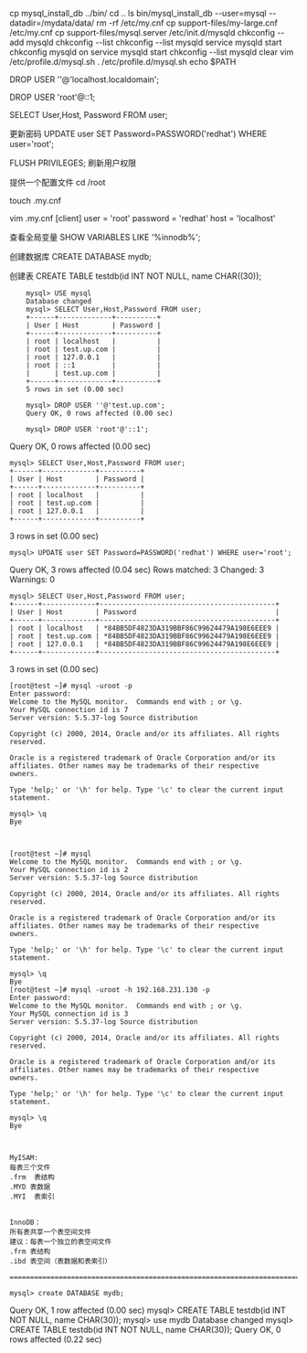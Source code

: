 cp mysql_install_db ../bin/
cd ..
ls
bin/mysql_install_db --user=mysql --datadir=/mydata/data/
rm -rf /etc/my.cnf 
cp support-files/my-large.cnf /etc/my.cnf
cp support-files/mysql.server /etc/init.d/mysqld
chkconfig --add mysqld
chkconfig --list
chkconfig --list mysqld
service mysqld start
chkconfig mysqld on
service mysqld start
chkconfig --list mysqld
clear
vim /etc/profile.d/mysql.sh
. /etc/profile.d/mysql.sh
echo $PATH




DROP USER ''@'localhost.localdomain';

DROP USER 'root'@::1;

SELECT User,Host, Password FROM user;

更新密码
UPDATE user SET Password=PASSWORD('redhat') WHERE user='root';

FLUSH PRIVILEGES;                       刷新用户权限


提供一个配置文件
cd /root

touch .my.cnf

vim .my.cnf
[client]
user = 'root'
password = 'redhat'
host = 'localhost'

查看全局变量
SHOW VARIABLES LIKE '%innodb%';


创建数据库
CREATE DATABASE mydb;

创建表
CREATE TABLE testdb(id INT NOT NULL, name CHAR((30));


		mysql> USE mysql
		Database changed
		mysql> SELECT User,Host,Password FROM user;
		+------+-------------+----------+
		| User | Host        | Password |
		+------+-------------+----------+
		| root | localhost   |          |
		| root | test.up.com |          |
		| root | 127.0.0.1   |          |
		| root | ::1         |          |
		|      | test.up.com |          |
		+------+-------------+----------+
		5 rows in set (0.00 sec)

		mysql> DROP USER ''@'test.up.com';
		Query OK, 0 rows affected (0.00 sec)

		mysql> DROP USER 'root'@'::1';
Query OK, 0 rows affected (0.00 sec)

	mysql> SELECT User,Host,Password FROM user;
	+------+-------------+----------+
	| User | Host        | Password |
	+------+-------------+----------+
	| root | localhost   |          |
	| root | test.up.com |          |
	| root | 127.0.0.1   |          |
	+------+-------------+----------+
3 rows in set (0.00 sec)

	mysql> UPDATE user SET Password=PASSWORD('redhat') WHERE user='root';
Query OK, 3 rows affected (0.04 sec)
	Rows matched: 3  Changed: 3  Warnings: 0

	mysql> SELECT User,Host,Password FROM user;
	+------+-------------+-------------------------------------------+
	| User | Host        | Password                                  |
	+------+-------------+-------------------------------------------+
	| root | localhost   | *84BB5DF4823DA319BBF86C99624479A198E6EEE9 |
	| root | test.up.com | *84BB5DF4823DA319BBF86C99624479A198E6EEE9 |
	| root | 127.0.0.1   | *84BB5DF4823DA319BBF86C99624479A198E6EEE9 |
	+------+-------------+-------------------------------------------+
3 rows in set (0.00 sec)



	[root@test ~]# mysql -uroot -p
	Enter password: 
	Welcome to the MySQL monitor.  Commands end with ; or \g.
	Your MySQL connection id is 7
	Server version: 5.5.37-log Source distribution

	Copyright (c) 2000, 2014, Oracle and/or its affiliates. All rights reserved.

	Oracle is a registered trademark of Oracle Corporation and/or its
	affiliates. Other names may be trademarks of their respective
	owners.

	Type 'help;' or '\h' for help. Type '\c' to clear the current input statement.

	mysql> \q
	Bye



	[root@test ~]# mysql
	Welcome to the MySQL monitor.  Commands end with ; or \g.
	Your MySQL connection id is 2
	Server version: 5.5.37-log Source distribution

	Copyright (c) 2000, 2014, Oracle and/or its affiliates. All rights reserved.

	Oracle is a registered trademark of Oracle Corporation and/or its
	affiliates. Other names may be trademarks of their respective
	owners.

	Type 'help;' or '\h' for help. Type '\c' to clear the current input statement.

	mysql> \q
	Bye
	[root@test ~]# mysql -uroot -h 192.168.231.130 -p
	Enter password: 
	Welcome to the MySQL monitor.  Commands end with ; or \g.
	Your MySQL connection id is 3
	Server version: 5.5.37-log Source distribution

	Copyright (c) 2000, 2014, Oracle and/or its affiliates. All rights reserved.

	Oracle is a registered trademark of Oracle Corporation and/or its
	affiliates. Other names may be trademarks of their respective
	owners.

	Type 'help;' or '\h' for help. Type '\c' to clear the current input statement.

	mysql> \q
	Bye



	MyISAM:
	每表三个文件
	.frm  表结构
	.MYD 表数据
	.MYI  表索引


	InnoDB：
	所有表共享一个表空间文件
	建议：每表一个独立的表空间文件
	.frm 表结构
	.ibd 表空间（表数据和表索引）

	================================================================================

	mysql> create DATABASE mydb;
Query OK, 1 row affected (0.00 sec)
	mysql> CREATE TABLE testdb(id INT NOT NULL, name CHAR(30));
	mysql> use mydb
	Database changed
	mysql> CREATE TABLE testdb(id INT NOT NULL, name CHAR(30));
Query OK, 0 rows affected (0.22 sec)

